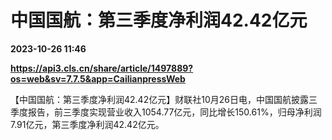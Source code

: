 # 中国国航：第三季度净利润42.42亿元

**2023-10-26 11:46**

**https://api3.cls.cn/share/article/1497889?os=web&sv=7.7.5&app=CailianpressWeb**

【中国国航：第三季度净利润42.42亿元】财联社10月26日电，中国国航披露三季度报告，前三季度实现营业收入1054.77亿元，同比增长150.61%，归母净利润7.91亿元，第三季度净利润42.42亿元。